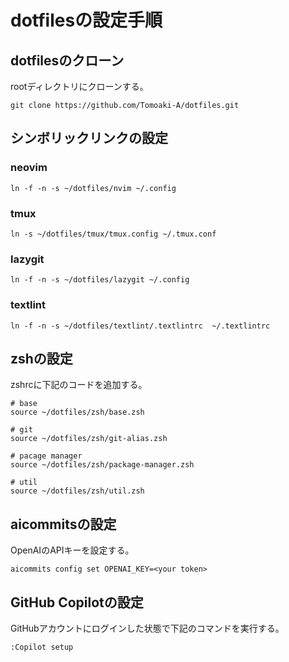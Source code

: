 # dotfilesの設定手順

## dotfilesのクローン
rootディレクトリにクローンする。

```
git clone https://github.com/Tomoaki-A/dotfiles.git
```

## シンボリックリンクの設定

### neovim

```
ln -f -n -s ~/dotfiles/nvim ~/.config
```

### tmux

```
ln -s ~/dotfiles/tmux/tmux.config ~/.tmux.conf
```

### lazygit

```
ln -f -n -s ~/dotfiles/lazygit ~/.config
```


### textlint

```
ln -f -n -s ~/dotfiles/textlint/.textlintrc  ~/.textlintrc
```

## zshの設定
zshrcに下記のコードを追加する。

```
# base
source ~/dotfiles/zsh/base.zsh

# git
source ~/dotfiles/zsh/git-alias.zsh

# pacage manager
source ~/dotfiles/zsh/package-manager.zsh

# util
source ~/dotfiles/zsh/util.zsh

```

## aicommitsの設定
OpenAIのAPIキーを設定する。

```
aicommits config set OPENAI_KEY=<your token>
```

## GitHub Copilotの設定
GitHubアカウントにログインした状態で下記のコマンドを実行する。
```
:Copilot setup
```
